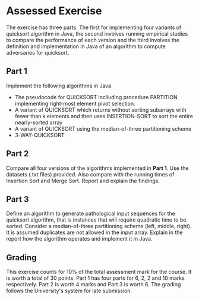 # Assessed Exercise
The exercise has three parts. The first for implementing four variants of quicksort algorithm in Java, the second involves running empirical studies to compare the performance of each version and the third involves the definition and implementation in Java of an algorithm to compute adversaries for quicksort.

## Part 1
Implement the following algorithms in Java
* The pseudocode for QUICKSORT inclluding procedure PARTITION implementing right-most element pivot selection.
* A variant of QUICKSORT which returns without sorting subarrays with fewer than k elements and then uses INSERTION-SORT to sort the entire nearly-sorted array
* A variant of QUICKSORT using the median-of-three partitioning scheme
* 3-WAY-QUICKSORT

## Part 2
Compare all four versions of the algorithms implemented in **Part 1**. Use the datasets (.txt files) provided. Also compare with the running times of Insertion Sort and Merge Sort. Report and explain the findings.

## Part 3
Define an algorithm to generate pathological input sequences for the quicksort algorithm, that is instances that will require quadratic time to be sorted. Consider a median-of-three partitioning scheme (left, middle, right). It is assumed duplicates are not allowed in the input array. Explain in the report how the algorithm operates and implement it in Java.

## Grading
This exercise counts for 10% of the total assessment mark for the course. It is worth a total of 30 points.
Part 1 has four parts for 6, 2, 2 and 10 marks respectively. Part 2 is worth 4 marks and Part 3 is worth 6.
The grading follows the University's system for late submission.